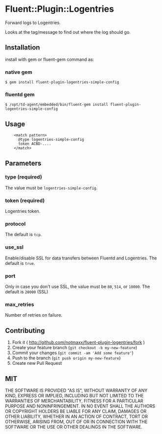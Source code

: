 # Fluent::Plugin::Logentries
Forward logs to Logentries.

Looks at the tag/message to find out where the log should go.

## Installation

install with gem or fluent-gem command as:

### native gem
    $ gem install fluent-plugin-logentries-simple-config

### fluentd gem
    $ /opt/td-agent/embedded/bin/fluent-gem install fluent-plugin-logentries-simple-config

## Usage

```
    <match pattern>
      @type logentries-simple-config
      token ACBD-....
    </match>
```

## Parameters

### type (required)
The value must be `logentries-simple-config`.

### token (required)
Logentries token.

### protocol
The default is `tcp`.

### use_ssl
Enable/disable SSL for data transfers between Fluentd and Logentries. The default is `true`.

### port
Only in case you don't use SSL, the value must be `80`, `514`, or `10000`. The default is `20000` (SSL)

### max_retries
Number of retries on failure.

## Contributing

1. Fork it ( http://github.com/notmaxx/fluent-plugin-logentries/fork )
2. Create your feature branch (`git checkout -b my-new-feature`)
3. Commit your changes (`git commit -am 'Add some feature'`)
4. Push to the branch (`git push origin my-new-feature`)
5. Create new Pull Request

## MIT
THE SOFTWARE IS PROVIDED "AS IS", WITHOUT WARRANTY OF ANY KIND, EXPRESS OR
IMPLIED, INCLUDING BUT NOT LIMITED TO THE WARRANTIES OF MERCHANTABILITY,
FITNESS FOR A PARTICULAR PURPOSE AND NONINFRINGEMENT. IN NO EVENT SHALL THE
AUTHORS OR COPYRIGHT HOLDERS BE LIABLE FOR ANY CLAIM, DAMAGES OR OTHER
LIABILITY, WHETHER IN AN ACTION OF CONTRACT, TORT OR OTHERWISE, ARISING FROM,
OUT OF OR IN CONNECTION WITH THE SOFTWARE OR THE USE OR OTHER DEALINGS IN
THE SOFTWARE.
